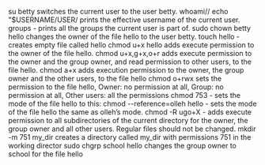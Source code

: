 su betty switches the current user to the user betty.
whoami// echo "$USERNAME/USER/ prints the effective username of the current user.
groups - prints all the groups the current user is part of.
sudo chown betty hello changes the owner of the file hello to the user betty.
touch hello - creates empty file called hello
chmod u+x hello adds execute permission to the owner of the file hello.
chmod u+x,g+x,o+r adds execute permission to the owner and the group owner, and read permission to other users, to the file hello.
chmod a+x adds execution permission to the owner, the group owner and the other users, to the file hello
chmod o+rwx sets the permission to the file hello, Owner: no permission at all, Group: no permission at all, Other users: all the permissions 
chmod 753 - sets the mode of the file hello to this:
chmod --reference=olleh hello - sets the mode of the file hello the same as olleh’s mode.
chmod -R ugo+X  - adds execute permission to all subdirectories of the current directory for the owner, the group owner and all other users. Regular files should not be changed.
mkdir -m 751 my_dir creates a directory called my_dir with permissions 751 in the working director
sudo chgrp school hello changes the group owner to school for the file hello